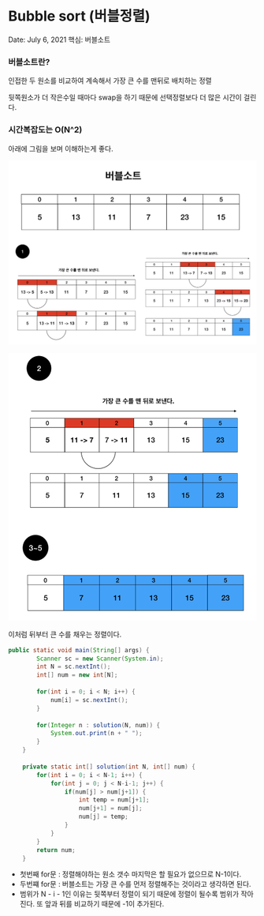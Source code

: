 # Bubble sort (버블정렬)

Date: July 6, 2021
핵심: 버블소트

### 버블소트란?

인접한 두 원소를 비교하여 계속해서 가장 큰 수를 맨뒤로 배치하는 정렬

뒷쪽원소가 더 작은수일 때마다 swap을 하기 때문에 선택정렬보다 더 많은 시간이 걸린다.

### 시간복잡도는 O(N^2)

아래에 그림을 보며 이해하는게 좋다.

![img/Bubble0.png](img/Bubble0.png)

![img/Bubble1.png](img/Bubble1.png)

이처럼 뒤부터 큰 수를 채우는 정렬이다.

```java
public static void main(String[] args) {
		Scanner sc = new Scanner(System.in);
		int N = sc.nextInt();
		int[] num = new int[N];
		
		for(int i = 0; i < N; i++) {
			num[i] = sc.nextInt();
		}
		
		for(Integer n : solution(N, num)) {
			System.out.print(n + " ");
		}
	}

	private static int[] solution(int N, int[] num) {
		for(int i = 0; i < N-1; i++) {
			for(int j = 0; j < N-i-1; j++) {
				if(num[j] > num[j+1]) {
					int temp = num[j+1];
					num[j+1] = num[j];
					num[j] = temp;
				}
			}
		}
		return num;
	}
```

- 첫번째 for문 : 정렬해야하는 원소 갯수 마지막은 할 필요가 없으므로 N-1이다.
- 두번쨰 for문 : 버블소트는 가장 큰 수를 먼저 정렬해주는 것이라고 생각하면 된다.
- 범위가 N - i - 1인 이유는 뒷쪽부터 정렬이 되기 때문에 정렬이 될수록 범위가 작아진다. 또 앞과 뒤를 비교하기 때문에 -1이 추가된다.